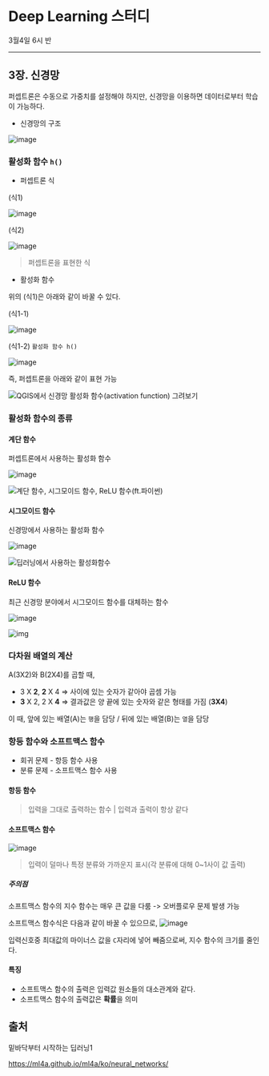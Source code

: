 # Deep Learning 스터디

3월4일 6시 반

---

## 3장. 신경망

퍼셉트론은 수동으로 가중치를 설정해야 하지만, 신경망을 이용하면 데이터로부터 학습이 가능하다.



- 신경망의 구조

![image](https://user-images.githubusercontent.com/77447841/109824573-4deb7e80-7c7c-11eb-80a3-40f61396315d.png)

### 활성화 함수 `h()`

- 퍼셉트론 식

(식1)

![image](https://user-images.githubusercontent.com/77447841/109824664-60fe4e80-7c7c-11eb-87c9-8573e5c4a89d.png)

 (식2)

![image](https://user-images.githubusercontent.com/77447841/109824722-6fe50100-7c7c-11eb-89ac-7194dcdfa234.png)

> 퍼셉트론을 표현한 식

- 활성화 함수

위의 (식1)은 아래와 같이 바꿀 수 있다.

(식1-1)

![image](https://user-images.githubusercontent.com/77447841/109824803-7ecbb380-7c7c-11eb-9c99-016f11ca1ce6.png)

(식1-2) `활성화 함수 h()`

![image](https://user-images.githubusercontent.com/77447841/109824837-8b500c00-7c7c-11eb-9505-7706eccaaadf.png)

즉, 퍼셉트론을 아래와 같이 표현 가능

![QGIS에서 신경망 활성화 함수(activation function) 그려보기](https://t1.daumcdn.net/cfile/blog/99DE213359DA43BE34)

### 활성화 함수의 종류

#### 계단 함수

퍼셉트론에서 사용하는 활성화 함수

![image](https://user-images.githubusercontent.com/77447841/109824956-ae7abb80-7c7c-11eb-807b-9af6b52a5655.png)

![계단 함수, 시그모이드 함수, ReLU 함수(ft.파이썬)](http://snowdeer.github.io/assets/machine-learning/009.jpg)

#### 시그모이드 함수

신경망에서 사용하는 활성화 함수

![image](https://user-images.githubusercontent.com/77447841/109825030-c18d8b80-7c7c-11eb-9d24-bc23b25ec191.png)

![딥러닝에서 사용하는 활성화함수](https://mlnotebook.github.io/img/transferFunctions/sigmoid.png)

#### ReLU 함수

최근 신경망 분야에서 시그모이드 함수를 대체하는 함수

![image](https://user-images.githubusercontent.com/77447841/109825169-e3870e00-7c7c-11eb-8a1c-1c1c5b458cb4.png)

![img](https://t1.daumcdn.net/cfile/blog/997FCD3359DA510726)



### 다차원 배열의 계산

A(3X2)와 B(2X4)를 곱할 때,

- 3 X **2**, **2** X 4 => 사이에 있는 숫자가 같아야 곱셈 가능
- **3** X 2, 2 X **4** => 결과값은 양 끝에 있는 숫자와 같은 형태를 가짐 (**3X4**)



이 때, 앞에 있는 배열(A)는 `행`을 담당 / 뒤에 있는 배열(B)는 `열`을 담당





### 항등 함수와 소프트맥스 함수

- 회귀 문제 - 항등 함수 사용
- 분류 문제 - 소프트맥스 함수 사용

#### 항등 함수

> 입력을 그대로 출력하는 함수 | 입력과 출력이 항상 같다



#### 소프트맥스 함수

![image](https://user-images.githubusercontent.com/77447841/109825211-ef72d000-7c7c-11eb-8fa0-51136ca4c5f6.png)

> 입력이 덜마나 특정 분류와 가까운지 표시(각 분류에 대해 0~1사이 값 출력)



##### 주의점

소프트맥스 함수의 지수 함수는 매우 큰 값을 다룸 -> 오버플로우 문제 발생 가능

소프트맥스 함수식은 다음과 같이 바꿀 수 있으므로,    ![image](https://user-images.githubusercontent.com/77447841/109825223-f4378400-7c7c-11eb-85a5-97fc30ca67b7.png)

입력신호중 최대값의 마이너스 값을 `C`자리에 넣어 빼줌으로써, 지수 함수의 크기를 줄인다.



#### 특징

- 소프트맥스 함수의 출력은 입력값 원소들의 대소관계와 같다.
- 소프트맥스 함수의 출력값은 **확률**을 의미





## 출처

밑바닥부터 시작하는 딥러닝1

https://ml4a.github.io/ml4a/ko/neural_networks/
